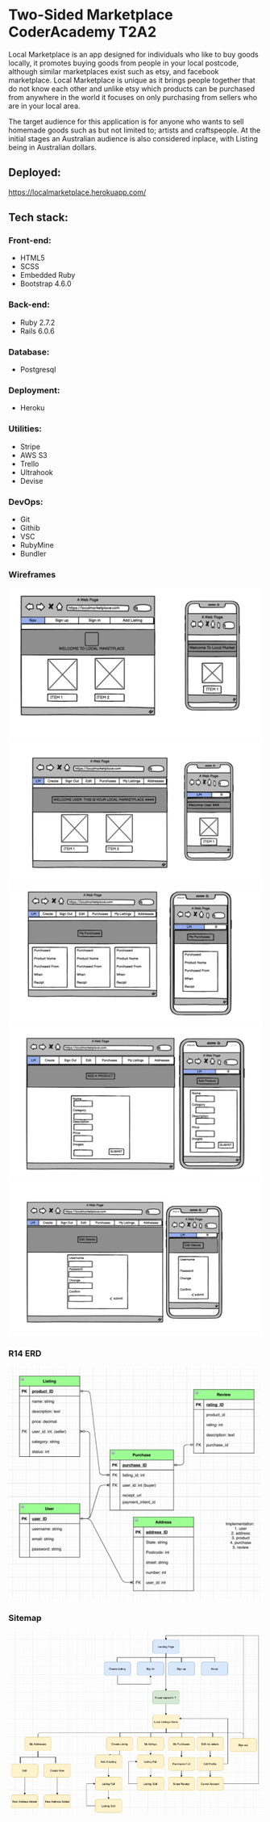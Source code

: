 # Two-Sided Marketplace CoderAcademy T2A2

Local Marketplace is an app designed for individuals who like to buy goods locally, it promotes buying goods from people in your local postcode, although similar marketplaces exist such as etsy, and facebook marketplace. Local Marketplace is unique as it brings people together that do not know each other and unlike etsy which products can be purchased from anywhere in the world it focuses on only purchasing from sellers who are in your local area.

The target audience for this application is for anyone who wants to sell homemade goods such as but not limited to; artists and craftspeople.
At the initial stages an Australian audience is also considered inplace, with Listing being in Australian dollars.

 ## Deployed:

https://localmarketplace.herokuapp.com/

## Tech stack:

### Front-end:
- HTML5
- SCSS
- Embedded Ruby
- Bootstrap 4.6.0

### Back-end:
- Ruby 2.7.2
- Rails 6.0.6

### Database:
- Postgresql

### Deployment:
- Heroku

### Utilities:
- Stripe
- AWS S3
- Trello
- Ultrahook
- Devise

### DevOps:
- Git
- Githib
- VSC
- RubyMine
- Bundler

### Wireframes
![wireframe](docs/wf3.png)
![wireframe](docs/wf2.png)
![wireframe](docs/wf1.png)
![wireframe](docs/wf4.png)
![wireframe](docs/wf5.png)

### R14 ERD
![erd](docs/erd.png)

 ### Sitemap 
 ![sitemap](docs/sitemap.png)